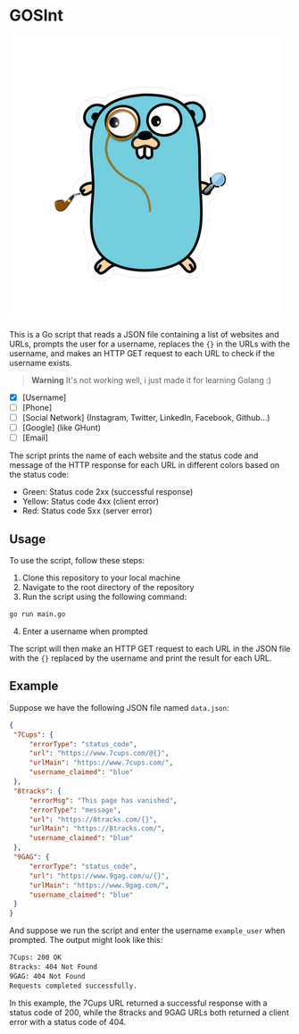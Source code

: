 # GOSInt

![GOSInt](./img/GOSInt-removebg-preview.png)

This is a Go script that reads a JSON file containing a list of websites and URLs, prompts the user for a username, replaces the `{}` in the URLs with the username, and makes an HTTP GET request to each URL to check if the username exists.

>**Warning**
>It's not working well, i just made it for learning Golang :)

- [x] [Username]
- [ ] [Phone]
- [ ] [Social Network] (Instagram, Twitter, LinkedIn, Facebook, Github...)
- [ ] [Google] (like GHunt)
- [ ] [Email]

The script prints the name of each website and the status code and message of the HTTP response for each URL in different colors based on the status code:
- Green: Status code 2xx (successful response)
- Yellow: Status code 4xx (client error)
- Red: Status code 5xx (server error)

## Usage

To use the script, follow these steps:
1. Clone this repository to your local machine
2. Navigate to the root directory of the repository
3. Run the script using the following command:

```bash
go run main.go
```

4. Enter a username when prompted

The script will then make an HTTP GET request to each URL in the JSON file with the `{}` replaced by the username and print the result for each URL.

## Example

Suppose we have the following JSON file named `data.json`:

```json
{
 "7Cups": {
     "errorType": "status_code",
     "url": "https://www.7cups.com/@{}",
     "urlMain": "https://www.7cups.com/",
     "username_claimed": "blue"
 },
 "8tracks": {
     "errorMsg": "This page has vanished",
     "errorType": "message",
     "url": "https://8tracks.com/{}",
     "urlMain": "https://8tracks.com/",
     "username_claimed": "blue"
 },
 "9GAG": {
     "errorType": "status_code",
     "url": "https://www.9gag.com/u/{}",
     "urlMain": "https://www.9gag.com/",
     "username_claimed": "blue"
 }
}
```

And suppose we run the script and enter the username `example_user` when prompted. The output might look like this:

```bash
7Cups: 200 OK
8tracks: 404 Not Found
9GAG: 404 Not Found
Requests completed successfully.
```

In this example, the 7Cups URL returned a successful response with a status code of 200, while the 8tracks and 9GAG URLs both returned a client error with a status code of 404.
